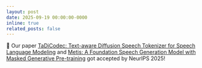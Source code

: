 ```yaml
---
layout: post
date: 2025-09-19 00:00:00-0000
inline: true
related_posts: false
---
```


🎉 Our paper [TaDiCodec: Text-aware Diffusion Speech Tokenizer for Speech Language Modeling](https://arxiv.org/abs/2508.16790) and [Metis: A Foundation Speech Generation Model with Masked Generative Pre-training](https://arxiv.org/abs/2502.03128) got accepted by NeurIPS 2025!